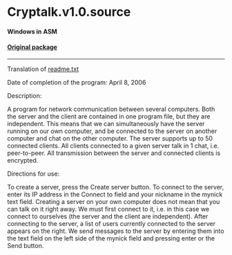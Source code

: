 # Cryptalk.v1.0.source

#### Windows in ASM

#### [Original package](https://defacto2.net/f/ae21d63)

---

Translation of [readme.txt](https://github.com/sceners/Cryptalk.v1.0.source/blob/main/readme.txt)

Date of completion of the program: April 8, 2006

Description:

A program for network communication between several computers. Both the server and the client are contained in one program file, but they are independent. This means that we can simultaneously have the server running on our own computer, and be connected to the server on another computer and chat on the other computer. The server supports up to 50 connected clients. All clients connected to a given server talk in 1 chat, i.e. peer-to-peer. All transmission between the server and connected clients is encrypted.

Directions for use:

To create a server, press the Create server button. To connect to the server, enter its IP address in the Connect to field and your nickname in the mynick text field. Creating a server on your own computer does not mean that you can talk on it right away. We must first connect to it, i.e. in this case we connect to ourselves (the server and the client are independent). After connecting to the server, a list of users currently connected to the server appears on the right. We send messages to the server by entering them into the text field on the left side of the mynick field and pressing enter or the Send button.
